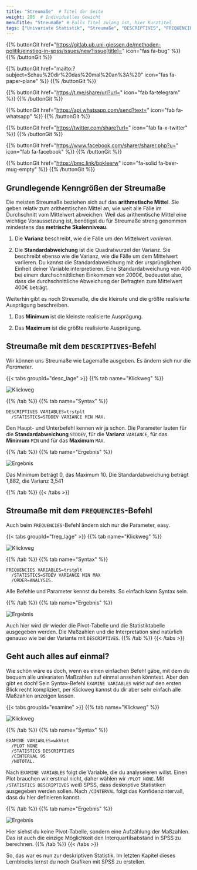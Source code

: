 ```yaml
---
title: "Streumaße"  # Titel der Seite
weight: 205  # Individuelles Gewicht 
menuTitle: "Streumaße" # Falls Titel zulang ist, hier Kurztitel
tags: ["Univariate Statistik", "Streumaße", "DESCRIPTIVES", "FREQUENCIES"]  # Tags hiereinsetzen; Kurzwort, was auf der Seite passsiert
---
```


{{% buttonGit href="https://gitlab.ub.uni-giessen.de/methoden-politik/einstieg-in-spss/issues/new?issue[title]=" icon="fas fa-bug" %}} {{% /buttonGit %}} 

{{% buttonGit href="mailto:?subject=Schau%20dir%20das%20mal%20an%3A%20" icon="fas fa-paper-plane" %}} {{% /buttonGit %}}

{{% buttonGit href="https://t.me/share/url?url=" icon="fab fa-telegram" %}} {{% /buttonGit %}}

{{% buttonGit href="https://api.whatsapp.com/send?text=" icon="fab fa-whatsapp" %}} {{% /buttonGit %}}

{{% buttonGit href="https://twitter.com/share?url=" icon="fab fa-x-twitter" %}} {{% /buttonGit %}}

{{% buttonGit href="https://www.facebook.com/sharer/sharer.php?u=" icon="fab fa-facebook" %}} {{% /buttonGit %}}

{{% buttonGit href="https://bmc.link/bpkleerw" icon="fa-solid fa-beer-mug-empty" %}} {{% /buttonGit %}}

## Grundlegende Kenngrößen der Streumaße

Die meisten Streumaße beziehen sich auf das **arithmetische Mittel**. Sie geben relativ zum arithemtischen Mittel an, wie weit alle Fälle im Durchschnitt vom Mittelwert abweichen. Weil das arithemtische Mittel eine wichtige Voraussetzung ist, benötigst du für Streumaße streng genommen mindestens das **metrische Skalenniveau**.

1. Die **Varianz** beschreibt, wie die Fälle um den Mittelwert *variieren*. 

1. Die **Standardabweichung** ist die Quadratwurzel der Varianz. Sie beschreibt ebenso wie die Varianz, wie die Fälle um dem Mittelwert variieren. Du kannst die Standardabweichung mit der ursprünglichen Einheit deiner Variable interpretieren. Eine Standardabweichung von 400 bei einem durchschnittlichen Einkommen von 2000€, bedeuetet also, dass die durchschnittliche Abweichung der Befragten zum Mittelwert 400€ beträgt.

Weiterhin gibt es noch Streumaße, die die kleinste und die größte realisierte Ausprägung beschreiben.

1. Das **Minimum** ist die kleinste realisierte Ausprägung.

1. Das **Maximum** ist die größte realisierte Ausprägung.

## Streumaße mit dem `DESCRIPTIVES`-Befehl

Wir können uns Streumaße wie Lagemaße ausgeben. Es ändern sich nur die *Parameter*. 

{{< tabs groupId="desc_lage" >}}
{{% tab name="Klickweg" %}}

![Klickweg](../gif/descriptives2.gif)


{{% /tab %}}
{{% tab name="Syntax" %}}
```{SPSS}
DESCRIPTIVES VARIABLES=trstplt
  /STATISTICS=STDDEV VARIANCE MIN MAX.
```
Den Haupt- und Unterbefehl kennen wir ja schon. Die Parameter lauten für die **Standardabweichung** `STDDEV`, für die **Varianz** `VARIANCE`, für das **Minimum** `MIN` und für das **Maximum** `MAX`.

{{% /tab %}}
{{% tab name="Ergebnis" %}}

![Ergebnis](../img/descriptives2.png)

Das Minimum beträgt 0, das Maximum 10. Die Standardabweichung beträgt 1,882, die Varianz 3,541


{{% /tab %}}
{{< /tabs >}}

## Streumaße mit dem `FREQUENCIES`-Befehl

Auch beim `FREQUENCIES`-Befehl ändern sich nur die Parameter, easy. 

{{< tabs groupId="freq_lage" >}}
{{% tab name="Klickweg" %}}

![Klickweg](../gif/statistics2.gif)


{{% /tab %}}
{{% tab name="Syntax" %}}
```{SPSS}
FREQUENCIES VARIABLES=trstplt
  /STATISTICS=STDEV VARIANCE MIN MAX
  /ORDER=ANALYSIS.
```
Alle Befehle und Parameter kennst du bereits. So einfach kann Syntax sein. 

{{% /tab %}}
{{% tab name="Ergebnis" %}}

![Ergebnis](../img/statistics2.png)

Auch hier wird dir wieder die Pivot-Tabelle und die Statistiktabelle ausgegeben werden. Die Maßzahlen und die Interpretation sind natürlich genauso wie bei der Variante mit `DESCRIPTIVES`.
{{% /tab %}}
{{< /tabs >}}

## Geht auch alles auf einmal?

Wie schön wäre es doch, wenn es einen einfachen Befehl gäbe, mit dem du bequem alle univariaten Maßzahlen auf einmal ansehen könntest. Aber den gibt es doch! Sein Syntax-Befehl `EXAMINE VARIABLES` wirkt auf den ersten Blick recht kompliziert, per Klickweg kannst du dir aber sehr einfach alle Maßzahlen anzeigen lassen.

{{< tabs groupId="examine" >}}
{{% tab name="Klickweg" %}}

![Klickweg](../gif/examine.gif)


{{% /tab %}}
{{% tab name="Syntax" %}}
```{SPSS}
EXAMINE VARIABLES=wkhtot
  /PLOT NONE
  /STATISTICS DESCRIPTIVES
  /CINTERVAL 95
  /NOTOTAL.
```
Nach `EXAMINE VARIABLES` folgt die Variable, die du analyseieren willst. Einen Plot brauchen wir erstmal nicht, daher wählen wir `/PLOT NONE`. Mit `/STATISTICS DESCRIPTIVES` weiß SPSS, dass deskriptive Statistiken ausgegeben werden sollen. Nach `/CINTERVAL` folgt das Konfidenzintervall, dass du hier definieren kannst.

{{% /tab %}}
{{% tab name="Ergebnis" %}}

![Ergebnis](../img/examine.png)

Hier siehst du keine Pivot-Tabelle, sondern eine Aufzählung der Maßzahlen. Das ist auch die einzige Möglichkeit den Interquartilsabstand in SPSS zu berechnen. 
{{% /tab %}}
{{< /tabs >}}

So, das war es nun zur deskriptiven Statistik. Im letzten Kapitel dieses Lernblocks lernst du noch Grafiken mit SPSS zu erstellen.